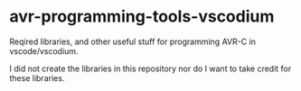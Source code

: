 # avr-programming-tools-vscodium
Reqired libraries, and other useful stuff for programming AVR-C in vscode/vscodium.

I did not create the libraries in this repository nor do I want to take credit for these libraries.
